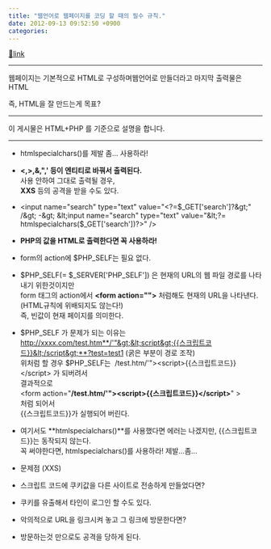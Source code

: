 ```yaml
---
title: "웹언어로 웹페이지를 코딩 할 때의 필수 규칙."
date: 2012-09-13 09:52:50 +0900
categories: 
---
```

[🔗link](http://www.mins01.com/mh/tech/read/797)
***


웹페이지는 기본적으로 HTML로 구성하며웹언어로 만들더라고 마지막 출력물은 HTML

즉, HTML을 잘 만드는게 목표?

  


- - - - - -

이 게시물은 HTML+PHP 를 기준으로 설명을 합니다.

- - - - - -

- htmlspecialchars()를 제발 좀... 사용하라!
- **&lt;,&gt;,&amp;,",' 등이 엔티티로 바꿔서 출력된다.**  
사용 안하여 그대로 출력될 경우,   
**XXS** 등의 공격을 받을 수도 있다.
- &lt;input name="search" type="text" value="&lt;?=$_GET['search']?&gt;" /&gt;  
-&gt;  
&lt;input name="search" type="text" value="&lt;?=
htmlspecialchars($_GET['search'])?&gt;" /&gt;

- **PHP의 값을 HTML로 출력한다면 꼭 사용하라!**

- form의 action에 $PHP_SELF는 필요 없다.
- $PHP_SELF(= $_SERVER['PHP_SELF']) 은 현재의 URL의 웹 파일 경로를 나타내기 위한것이지만  
form 태그의 action에서 **&lt;form action=""&gt;** 처럼해도 현재의 URL을 나타낸다.(HTML규칙에 위배되지도 않는다!)  
즉, 빈값이 현재 페이지를 의미한다.
- $PHP_SELF 가 문제가 되는 이유는  
http://xxxx.com/test.htm**/'"&gt;&lt;script&gt;{{스크립트코드}}&lt;/script&gt;**?test=test1 (굵은 부분이 경로 조작)  
위처럼 할 경우 $PHP_SELF는 
/test.htm/'"&gt;&lt;script&gt;{{스크립트코드}}&lt;/script&gt; 가 되버려서  
결과적으로  
&lt;form action="**/test.htm/'"&gt;&lt;script&gt;{{스크립트코드}}&lt;/script&gt;**" &gt;  
처럼 되어서  
{{스크립트코드}}가 실행되어 버린다.
- 여기서도 **htmlspecialchars()**를 사용했다면 에러는 나겠지만, {{스크립트코드}}는 동작되지 않는다.  
꼭 써야한다면, htmlspecialchars()를 사용하라! 제발...좀...
- 문제점 (XXS)
- 스크립트 코드에 쿠키값을 다른 사이트로 전송하게 만들었다면?
- 쿠키를 유출해서 타인이 로그인 할 수도 있다.

- 악의적으로 URL을 링크시켜 놓고 그 링크에 방문한다면?
- 방문하는것 만으로도 공격을 당하게 된다.




  
  
  

